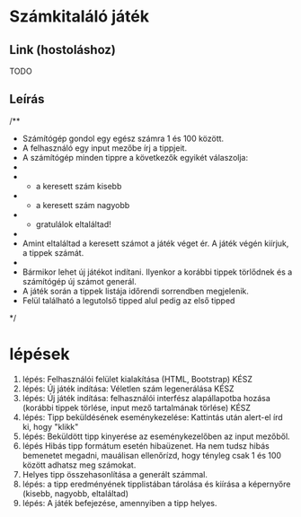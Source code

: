 # Számkitaláló játék

## Link (hostoláshoz)

TODO

## Leírás

/**
 * Számítógép gondol egy egész számra 1 és 100 között.
 * A felhasználó egy input mezőbe írj a tippjeit.
 * A számítógép minden tippre a következők egyikét válaszolja:
 * 
 * - a keresett szám kisebb
 * - a keresett szám nagyobb
 * - gratulálok eltaláltad!
 * 
 * Amint eltaláltad a keresett számot a játék véget ér. A játék végén kiírjuk, a tippek számát.
 * 
 * Bármikor lehet új játékot indítani. Ilyenkor a korábbi tippek törlődnek és a számítógép új számot generál.
 * A játék során a tippek listája időrendi sorrendben megjelenik.
 * Felül található a legutolső tipped alul pedig az első tipped

*/

# lépések
1. lépés: Felhasználói felület kialakítása (HTML, Bootstrap) KÉSZ
2. lépés: Új játék indítása: Véletlen szám legenerálása KÉSZ
3. lépés: Új játék indítása: felhasználói interfész alapállapotba hozása (korábbi tippek törlése, input mező tartalmának törlése) KÉSZ
4. lépés: Tipp beküldésének eseménykezelése: Kattintás után alert-el írd ki, hogy "klikk"
5. lépés: Beküldött tipp kinyerése az eseménykezelőben az input mezőből.
6. lépés Hibás tipp formátum esetén hibaüzenet. Ha nem tudsz hibás bemenetet megadni, mauálisan ellenőrízd, hogy tényleg csak 1 és 100 között adhatsz meg számokat.
7. Helyes tipp összehasonlítása a generált számmal.
8. lépés: a tipp eredményének tipplistában tárolása és kiírása a képernyőre (kisebb, nagyobb, eltaláltad)
9. lépés: A játék befejezése, amennyiben a tipp helyes.